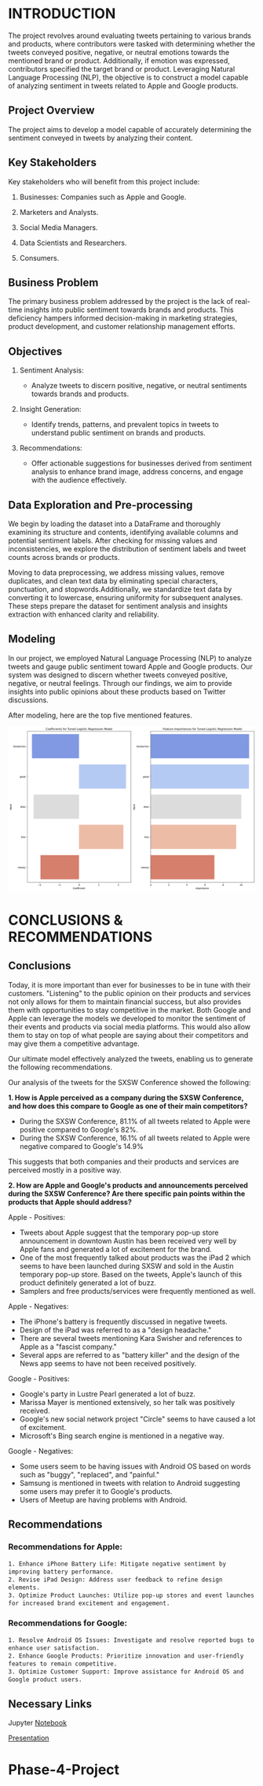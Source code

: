 # INTRODUCTION

The project revolves around evaluating tweets pertaining to various brands and products, where contributors were tasked with determining whether the tweets conveyed positive, negative, or neutral emotions towards the mentioned brand or product. Additionally, if emotion was expressed, contributors specified the target brand or product. Leveraging Natural Language Processing (NLP), the objective is to construct a model capable of analyzing sentiment in tweets related to Apple and Google products.

## Project Overview

The project aims to develop a model capable of accurately determining the sentiment conveyed in tweets by analyzing their content.

## Key Stakeholders

Key stakeholders who will benefit from this project include:

1. Businesses: Companies such as Apple and Google.

2. Marketers and Analysts.

3. Social Media Managers.

4. Data Scientists and Researchers.

5. Consumers.

## Business Problem

The primary business problem addressed by the project is the lack of real-time insights into public sentiment towards brands and products. This deficiency hampers informed decision-making in marketing strategies, product development, and customer relationship management efforts.

## Objectives


1. Sentiment Analysis:
   - Analyze tweets to discern positive, negative, or neutral sentiments towards brands and products.

2. Insight Generation:
   - Identify trends, patterns, and prevalent topics in tweets to understand public sentiment on brands and products.

3. Recommendations:
   - Offer actionable suggestions for businesses derived from sentiment analysis to enhance brand image, address concerns, and engage with the audience effectively.

## Data Exploration and Pre-processing

We begin by loading the dataset into a DataFrame and thoroughly examining its structure and contents, identifying available columns and potential sentiment labels. After checking for missing values and inconsistencies, we explore the distribution of sentiment labels and tweet counts across brands or products.

Moving to data preprocessing, we address missing values, remove duplicates, and clean text data by eliminating special characters, punctuation, and stopwords.Additionally, we standardize text data by converting it to lowercase, ensuring uniformity for subsequent analyses. These steps prepare the dataset for sentiment analysis and insights extraction with enhanced clarity and reliability.

## Modeling

In our project, we employed Natural Language Processing (NLP) to analyze tweets and gauge public sentiment toward Apple and Google products. Our system was designed to discern whether tweets conveyed positive, negative, or neutral feelings. Through our findings, we aim to provide insights into public opinions about these products based on Twitter discussions.

After modeling, here are the top five mentioned features.

![Alt text](assets/image_6.png)



# CONCLUSIONS & RECOMMENDATIONS

## Conclusions
 

Today, it is more important than ever for businesses to be in tune with their customers. "Listening" to the public opinion on their products and services not only allows for them to maintain financial success, but also provides them with opportunities to stay competitive in the market. Both Google and Apple can leverage the models we developed to monitor the sentiment of their events and products via social media platforms. This would also allow them to stay on top of what people are saying about their competitors and may give them a competitive advantage.


Our ultimate model effectively analyzed the tweets, enabling us to generate the following recommendations.

Our analysis of the tweets for the SXSW Conference showed the following:

**1. How is Apple perceived as a company during the SXSW Conference, and how does this compare to Google as one of their main competitors?**

- During the SXSW Conference, 81.1% of all tweets related to Apple were positive compared to Google's 82%.
- During the SXSW Conference, 16.1% of all tweets related to Apple were negative compared to Google's 14.9%

This suggests that both companies and their products and services are perceived mostly in a positive way. 

**2. How are Apple and Google's products and announcements perceived during the SXSW Conference? Are there specific pain points within the products that Apple should address?**

Apple - Positives:
- Tweets about Apple suggest that the temporary pop-up store announcement in downtown Austin has been received very well by Apple fans and generated a lot of excitement for the brand. 
- One of the most frequently talked about products was the iPad 2 which seems to have been launched during SXSW and sold in the Austin temporary pop-up store. Based on the tweets, Apple's launch of this product definitely generated a lot of buzz.
- Samplers and free products/services were frequently mentioned as well.

Apple - Negatives:
- The iPhone's battery is frequently discussed in negative tweets.
- Design of the iPad was referred to as a "design headache."
- There are several tweets mentioning Kara Swisher and references to Apple as a "fascist company."
- Several apps are referred to as "battery killer" and the design of the News app seems to have not been received positively.

Google - Positives:
- Google's party in Lustre Pearl generated a lot of buzz.
- Marissa Mayer is mentioned extensively, so her talk was positively received.
- Google's new social network project "Circle" seems to have caused a lot of excitement.
- Microsoft's Bing search engine is mentioned in a negative way.

Google - Negatives:
- Some users seem to be having issues with Android OS based on words such as "buggy", "replaced", and "painful."
- Samsung is mentioned in tweets with relation to Android suggesting some users may prefer it to Google's products.
- Users of Meetup are having problems with Android.

## Recommendations

### Recommendations for Apple:

    1. Enhance iPhone Battery Life: Mitigate negative sentiment by improving battery performance.
    2. Revise iPad Design: Address user feedback to refine design elements.
    3. Optimize Product Launches: Utilize pop-up stores and event launches for increased brand excitement and engagement.

### Recommendations for Google:

    1. Resolve Android OS Issues: Investigate and resolve reported bugs to enhance user satisfaction.
    2. Enhance Google Products: Prioritize innovation and user-friendly features to remain competitive.
    3. Optimize Customer Support: Improve assistance for Android OS and Google product users.

## Necessary Links

Jupyter [Notebook](nlp_tweets_notebook.ipynb)

 [Presentation](<GROUP 9.pdf>)

# Phase-4-Project
